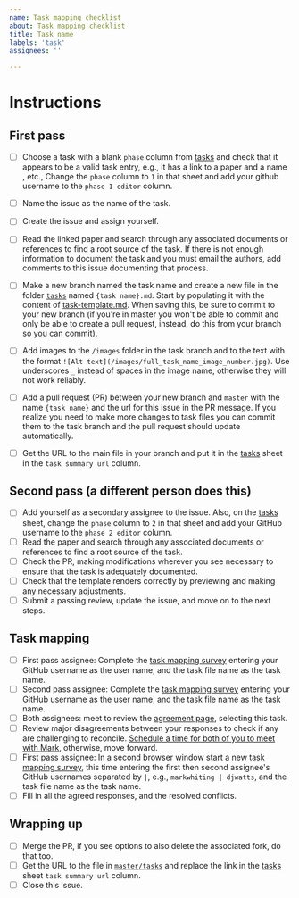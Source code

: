 ```yaml
---
name: Task mapping checklist
about: Task mapping checklist
title: Task name
labels: 'task'
assignees: ''

---
```


# Instructions
## First pass
- [ ] Choose a task with a blank `phase` column from [tasks](https://docs.google.com/spreadsheets/d/1r6JphHOM8K_dCrdX9ESx_05oYGtPVyVejxKBL1B3VL0/edit#gid=1644218186) and check that it appears to be a valid task entry, e.g., it has a link to a paper and a name , etc., Change the `phase` column to `1` in that sheet and add your github username to the `phase 1 editor` column.
- [ ] Name the issue as the name of the task.
- [ ] Create the issue and assign yourself.
- [ ] Read the linked paper and search through any associated documents or references to find a root source of the task. If there is not enough information to document the task and you must email the authors, add comments to this issue documenting that process.
- [ ] Make a new branch named the task name and create a new file in the folder [`tasks`](https://github.com/Watts-Lab/task-mapping/tree/master/tasks) named `{task name}.md`. Start by populating it with the content of [task-template.md](https://github.com/Watts-Lab/task-mapping/blob/master/task-template.md). When saving this, be sure to commit to your new branch (if you're in master you won't be able to commit and only be able to create a pull request, instead, do this from your branch so you can commit). 
- [ ] Add images to the `/images` folder in the task branch and to the text with the format `![Alt text](/images/full_task_name_image_number.jpg)`. Use underscores `_` instead of spaces in the image name, otherwise they will not work reliably.
- [ ] Add a pull request (PR) between your new branch and `master` with the name `{task name}` and the url for this issue in the PR message. If you realize you need to make more changes to task files you can commit them to the task branch and the pull request should update automatically.
- [ ] Get the URL to the main file in your branch and put it in the [tasks](https://docs.google.com/spreadsheets/d/1r6JphHOM8K_dCrdX9ESx_05oYGtPVyVejxKBL1B3VL0/edit#gid=1644218186) sheet in the `task summary url` column.


## Second pass (a different person does this)
- [ ] Add yourself as a secondary assignee to the issue. Also, on the [tasks](https://docs.google.com/spreadsheets/d/1r6JphHOM8K_dCrdX9ESx_05oYGtPVyVejxKBL1B3VL0/edit#gid=1644218186) sheet, change the `phase` column to `2` in that sheet and add your GitHub username to the `phase 2 editor` column.
- [ ] Read the paper and search through any associated documents or references to find a root source of the task. 
- [ ] Check the PR, making modifications wherever you see necessary to ensure that the task is adequately documented.
- [ ] Check that the template renders correctly by previewing and making any necessary adjustments.
- [ ] Submit a passing review, update the issue, and move on to the next steps.

## Task mapping
- [ ] First pass assignee: Complete the [task mapping survey](https://task-robot.glitch.me/survey) entering your GitHub username as the user name, and the task file name as the task name.
- [ ] Second pass assignee: Complete the [task mapping survey](https://task-robot.glitch.me/survey) entering your GitHub username as the user name, and the task file name as the task name.
- [ ] Both assignees: meet to review the [agreement page](https://task-robot.glitch.me/agreement), selecting this task. 
- [ ] Review major disagreements between your responses to check if any are challenging to reconcile. [Schedule a time for both of you to meet with Mark](https://whiting.me/meet), otherwise, move forward.
- [ ] First pass assignee: In a second browser window start a new [task mapping survey](https://task-robot.glitch.me/survey), this time entering the first then second assignee's GitHub usernames separated by ` | `, e.g., `markwhiting | djwatts`, and the task file name as the task name.
- [ ] Fill in all the agreed responses, and the resolved conflicts.

## Wrapping up
- [ ] Merge the PR, if you see options to also delete the associated fork, do that too.
- [ ] Get the URL to the file in [`master/tasks`](https://github.com/Watts-Lab/task-mapping/tree/master/tasks) and replace the link in the [tasks](https://docs.google.com/spreadsheets/d/1r6JphHOM8K_dCrdX9ESx_05oYGtPVyVejxKBL1B3VL0/edit#gid=1644218186) sheet `task summary url` column.
- [ ] Close this issue.
